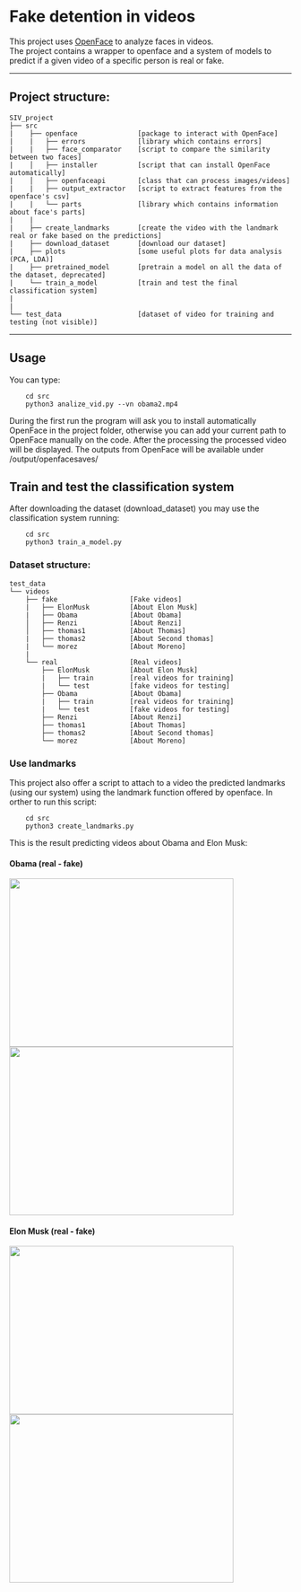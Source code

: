 # Fake detention in videos

This project uses [OpenFace](https://github.com/TadasBaltrusaitis/OpenFace.git) to analyze faces in videos.  
The project contains a wrapper to openface and a system of models to predict if a given video of a specific person is real or fake.

---

## Project structure:
    SIV_project
    ├── src
    |    ├── openface               [package to interact with OpenFace]
    |    |   ├── errors             [library which contains errors]
    |    |   ├── face_comparator    [script to compare the similarity between two faces]
    |    │   ├── installer          [script that can install OpenFace automatically]
    |    │   ├── openfaceapi        [class that can process images/videos]
    |    |   ├── output_extractor   [script to extract features from the openface's csv]
    |    |   └── parts              [library which contains information about face's parts]
    |    |
    |    ├── create_landmarks       [create the video with the landmark real or fake based on the predictions]
    |    ├── download_dataset       [download our dataset]
    |    ├── plots                  [some useful plots for data analysis (PCA, LDA)]
    |    ├── pretrained_model       [pretrain a model on all the data of the dataset, deprecated]
    |    └── train_a_model          [train and test the final classification system]
    |
    |
    └── test_data                   [dataset of video for training and testing (not visible)]                                              

                          
---

## Usage

You can type:
```
    cd src
    python3 analize_vid.py --vn obama2.mp4
```
During the first run the program will ask you to install automatically OpenFace in the project folder, otherwise you can add your current path to OpenFace manually on the code.
After the processing the processed video will be displayed. The outputs from OpenFace will be available under <project>/output/openfacesaves/

## Train and test the classification system
After downloading the dataset (download_dataset) you may use the classification system running:
```
    cd src
    python3 train_a_model.py
```

### Dataset structure:
    test_data
    └── videos
        ├── fake                  [Fake videos]
        |   ├── ElonMusk          [About Elon Musk]
        |   ├── Obama             [About Obama]
        │   ├── Renzi             [About Renzi]
        │   ├── thomas1           [About Thomas]
        |   ├── thomas2           [About Second thomas]
        |   └── morez             [About Moreno]
        |
        └── real                  [Real videos]
            ├── ElonMusk          [About Elon Musk]
            |   ├── train         [real videos for training]
            |   └── test          [fake videos for testing]
            ├── Obama             [About Obama]
            |   ├── train         [real videos for training]
            |   └── test          [fake videos for testing]
            ├── Renzi             [About Renzi]
            ├── thomas1           [About Thomas]
            ├── thomas2           [About Second thomas]
            └── morez             [About Moreno]
            
### Use landmarks
This project also offer a script to attach to a video the predicted landmarks (using our system) using the landmark function offered by openface.
In orther to run this script:
```
    cd src
    python3 create_landmarks.py
```
This is the result predicting videos about Obama and Elon Musk:
#### Obama (real - fake)
<img src="https://media.giphy.com/media/K9YzMLteKq6sg5VJMh/giphy.gif" width="400" height="300" />  <img src="https://media.giphy.com/media/h9kD101j2VEXIjw9eY/giphy.gif" width="400" height="300" />
#### Elon Musk (real - fake)
<img src="https://media.giphy.com/media/h31mo3j1UgSc8XE5Cx/giphy.gif" width="400" height="300" />  <img src="https://media.giphy.com/media/keuDEb10tk9Jnkpwi0/giphy.gif" width="400" height="300" />

